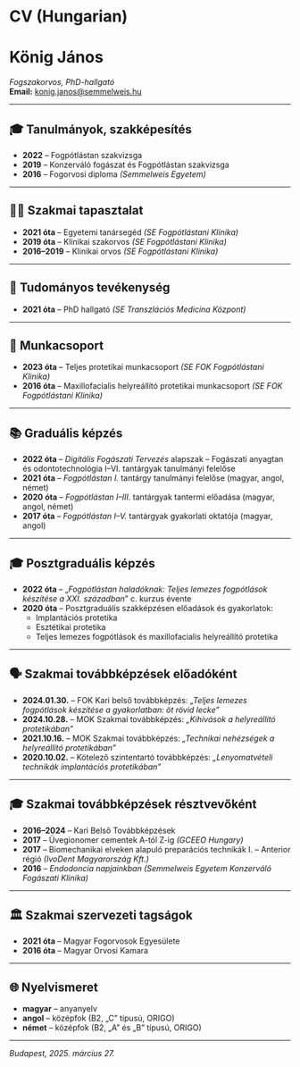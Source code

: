 # CV (Hungarian)

# König János  
*Fogszakorvos, PhD-hallgató*  
**Email:** konig.janos@semmelweis.hu  

---

## 🎓 Tanulmányok, szakképesítés  

- **2022** – Fogpótlástan szakvizsga  
- **2019** – Konzerváló fogászat és Fogpótlástan szakvizsga  
- **2016** – Fogorvosi diploma *(Semmelweis Egyetem)*  

---

## 👨‍⚕️ Szakmai tapasztalat  

- **2021 óta** – Egyetemi tanársegéd *(SE Fogpótlástani Klinika)*  
- **2019 óta** – Klinikai szakorvos *(SE Fogpótlástani Klinika)*  
- **2016–2019** – Klinikai orvos *(SE Fogpótlástani Klinika)*  

---

## 🧪 Tudományos tevékenység  

- **2021 óta** – PhD hallgató *(SE Transzlációs Medicina Központ)*  

---

## 👥 Munkacsoport  

- **2023 óta** – Teljes protetikai munkacsoport *(SE FOK Fogpótlástani Klinika)*  
- **2016 óta** – Maxillofacialis helyreállító protetikai munkacsoport *(SE FOK Fogpótlástani Klinika)*  

---

## 📚 Graduális képzés  

- **2022 óta** – *Digitális Fogászati Tervezés* alapszak – Fogászati anyagtan és odontotechnológia I–VI. tantárgyak tanulmányi felelőse  
- **2021 óta** – *Fogpótlástan I.* tantárgy tanulmányi felelőse (magyar, angol, német)  
- **2020 óta** – *Fogpótlástan I–III.* tantárgyak tantermi előadása (magyar, angol, német)  
- **2017 óta** – *Fogpótlástan I–V.* tantárgyak gyakorlati oktatója (magyar, angol)  

---

## 🎓 Posztgraduális képzés  

- **2022 óta** – „*Fogpótlástan haladóknak: Teljes lemezes fogpótlások készítése a XXI. században*” c. kurzus évente  
- **2020 óta** – Posztgraduális szakképzésen előadások és gyakorlatok:
  - Implantációs protetika  
  - Esztétikai protetika  
  - Teljes lemezes fogpótlások és maxillofacialis helyreállító protetika  

---

## 🗣️ Szakmai továbbképzések előadóként  

- **2024.01.30.** – FOK Kari belső továbbképzés: *„Teljes lemezes fogpótlások készítése a gyakorlatban: öt rövid lecke”*  
- **2024.10.28.** – MOK Szakmai továbbképzés: *„Kihívások a helyreállító protetikában”*  
- **2021.10.16.** – MOK Szakmai továbbképzés: *„Technikai nehézségek a helyreállító protetikában”*  
- **2020.10.02.** – Kötelező szintentartó továbbképzés: *„Lenyomatvételi technikák implantációs protetikában”*  

---

## 🎓 Szakmai továbbképzések résztvevőként  

- **2016–2024** – Kari Belső Továbbképzések  
- **2017** – Üvegionomer cementek A-tól Z-ig *(GCEEO Hungary)*  
- **2017** – Biomechanikai elveken alapuló preparációs technikák I. – Anterior régió *(IvoDent Magyarország Kft.)*  
- **2016** – *Endodoncia napjainkban* *(Semmelweis Egyetem Konzerváló Fogászati Klinika)*  

---

## 🏛️ Szakmai szervezeti tagságok  

- **2021 óta** – Magyar Fogorvosok Egyesülete  
- **2016 óta** – Magyar Orvosi Kamara  

---

## 🌐 Nyelvismeret  

- **magyar** – anyanyelv  
- **angol** – középfok (B2, „C” típusú, ORIGO)  
- **német** – középfok (B2, „A” és „B” típusú, ORIGO)  

---

*Budapest, 2025. március 27.*


